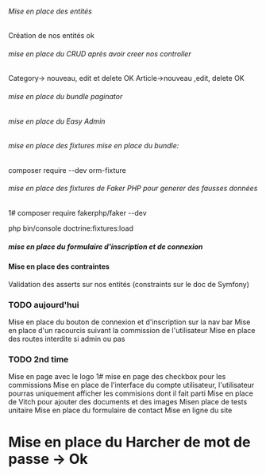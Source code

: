 ###### Mise en place des entités 
Création de nos entités
ok
###### mise en place du CRUD  après avoir creer nos controller
Category-> nouveau, edit et delete OK
Article->nouveau ,edit, delete  OK

###### mise en place du bundle paginator
###### mise en place du Easy Admin

###### mise en place des fixtures mise en place du bundle:
composer require --dev orm-fixture

###### mise en place des fixtures de Faker PHP pour generer des fausses données
1# composer require fakerphp/faker  --dev

php bin/console doctrine:fixtures:load

##### mise en place du formulaire d'inscription et de connexion

#### Mise en place des contraintes
 Validation des asserts sur nos entités (constraints sur le doc de Symfony)
 
### TODO aujourd'hui

Mise en place du bouton de connexion et d'inscription sur la nav bar
Mise en place d'un racourcis suivant la commission de l'utilisateur
Mise en place des routes interdite  si admin ou pas

### TODO 2nd time
Mise en page avec le logo
1# mise en page des checkbox pour les commissions
Mise en place de l'interface du compte utilisateur, l'utilisateur pourras uniquement afficher les commisions dont il fait parti
Mise en place de Vitch pour ajouter des documents et des images
Misen place de tests unitaire
Mise en place du formulaire de contact
Mise en ligne du site

# Mise en place du Harcher de mot de passe -> Ok


